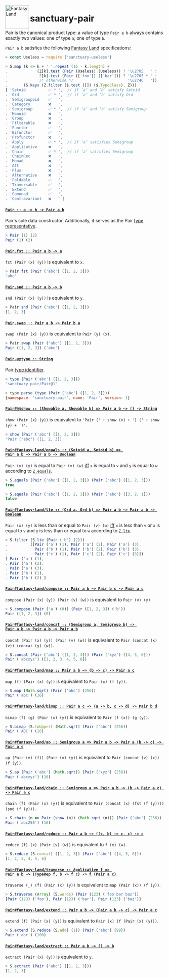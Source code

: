 <a href="https://github.com/fantasyland/fantasy-land"><img alt="Fantasy Land" src="https://raw.githubusercontent.com/fantasyland/fantasy-land/master/logo.png" width="75" height="75" align="left"></a>

# sanctuary-pair

Pair is the canonical product type: a value of type `Pair a b` always
contains exactly two values: one of type `a`; one of type `b`.

`Pair a b` satisfies the following [Fantasy Land][] specifications:

```javascript
> const Useless = require ('sanctuary-useless')

> S.map (k => k + ' '.repeat (16 - k.length) +
.             (Z[k].test (Pair (Useless) (Useless)) ? '\u2705   ' :
.              Z[k].test (Pair (['foo']) (['bar'])) ? '\u2705 * ' :
.              /* otherwise */                        '\u274C   '))
.       (S.keys (Z.filter ($.test ([]) ($.TypeClass), Z)))
[ 'Setoid          ✅ * ',  // if ‘a’ and ‘b’ satisfy Setoid
. 'Ord             ✅ * ',  // if ‘a’ and ‘b’ satisfy Ord
. 'Semigroupoid    ✅   ',
. 'Category        ❌   ',
. 'Semigroup       ✅ * ',  // if ‘a’ and ‘b’ satisfy Semigroup
. 'Monoid          ❌   ',
. 'Group           ❌   ',
. 'Filterable      ❌   ',
. 'Functor         ✅   ',
. 'Bifunctor       ✅   ',
. 'Profunctor      ❌   ',
. 'Apply           ✅ * ',  // if ‘a’ satisfies Semigroup
. 'Applicative     ❌   ',
. 'Chain           ✅ * ',  // if ‘a’ satisfies Semigroup
. 'ChainRec        ❌   ',
. 'Monad           ❌   ',
. 'Alt             ❌   ',
. 'Plus            ❌   ',
. 'Alternative     ❌   ',
. 'Foldable        ✅   ',
. 'Traversable     ✅   ',
. 'Extend          ✅   ',
. 'Comonad         ✅   ',
. 'Contravariant   ❌   ' ]
```

#### <a name="Pair" href="https://github.com/sanctuary-js/sanctuary-pair/blob/v1.1.0/index.js#L120">`Pair :: a -⁠> b -⁠> Pair a b`</a>

Pair's sole data constructor. Additionally, it serves as the
Pair [type representative][].

```javascript
> Pair (1) (2)
Pair (1) (2)
```

#### <a name="Pair.fst" href="https://github.com/sanctuary-js/sanctuary-pair/blob/v1.1.0/index.js#L151">`Pair.fst :: Pair a b -⁠> a`</a>

`fst (Pair (x) (y))` is equivalent to `x`.

```javascript
> Pair.fst (Pair ('abc') ([1, 2, 3]))
'abc'
```

#### <a name="Pair.snd" href="https://github.com/sanctuary-js/sanctuary-pair/blob/v1.1.0/index.js#L161">`Pair.snd :: Pair a b -⁠> b`</a>

`snd (Pair (x) (y))` is equivalent to `y`.

```javascript
> Pair.snd (Pair ('abc') ([1, 2, 3]))
[1, 2, 3]
```

#### <a name="Pair.swap" href="https://github.com/sanctuary-js/sanctuary-pair/blob/v1.1.0/index.js#L171">`Pair.swap :: Pair a b -⁠> Pair b a`</a>

`swap (Pair (x) (y))` is equivalent to `Pair (y) (x)`.

```javascript
> Pair.swap (Pair ('abc') ([1, 2, 3]))
Pair ([1, 2, 3]) ('abc')
```

#### <a name="Pair.@@type" href="https://github.com/sanctuary-js/sanctuary-pair/blob/v1.1.0/index.js#L181">`Pair.@@type :: String`</a>

Pair [type identifier][].

```javascript
> type (Pair ('abc') ([1, 2, 3]))
'sanctuary-pair/Pair@1'

> type.parse (type (Pair ('abc') ([1, 2, 3])))
{namespace: 'sanctuary-pair', name: 'Pair', version: 1}
```

#### <a name="Pair.prototype.@@show" href="https://github.com/sanctuary-js/sanctuary-pair/blob/v1.1.0/index.js#L194">`Pair#@@show :: (Showable a, Showable b) => Pair a b ~> () -⁠> String`</a>

`show (Pair (x) (y))` is equivalent to
`'Pair (' + show (x) + ') (' + show (y) + ')'`.

```javascript
> show (Pair ('abc') ([1, 2, 3]))
'Pair ("abc") ([1, 2, 3])'
```

#### <a name="Pair.prototype.fantasy-land/equals" href="https://github.com/sanctuary-js/sanctuary-pair/blob/v1.1.0/index.js#L207">`Pair#fantasy-land/equals :: (Setoid a, Setoid b) => Pair a b ~> Pair a b -⁠> Boolean`</a>

`Pair (x) (y)` is equal to `Pair (v) (w)` [iff][] `x` is equal to `v`
and `y` is equal to `w` according to [`Z.equals`][].

```javascript
> S.equals (Pair ('abc') ([1, 2, 3])) (Pair ('abc') ([1, 2, 3]))
true

> S.equals (Pair ('abc') ([1, 2, 3])) (Pair ('abc') ([3, 2, 1]))
false
```

#### <a name="Pair.prototype.fantasy-land/lte" href="https://github.com/sanctuary-js/sanctuary-pair/blob/v1.1.0/index.js#L223">`Pair#fantasy-land/lte :: (Ord a, Ord b) => Pair a b ~> Pair a b -⁠> Boolean`</a>

`Pair (x) (y)` is less than or equal to `Pair (v) (w)` [iff][] `x` is
less than `v` or `x` is equal to `v` and `y` is less than or equal to
`w` according to [`Z.lte`][].

```javascript
> S.filter (S.lte (Pair ('b') (2)))
.          ([Pair ('a') (1), Pair ('a') (2), Pair ('a') (3),
.            Pair ('b') (1), Pair ('b') (2), Pair ('b') (3),
.            Pair ('c') (1), Pair ('c') (2), Pair ('c') (3)])
[ Pair ('a') (1),
. Pair ('a') (2),
. Pair ('a') (3),
. Pair ('b') (1),
. Pair ('b') (2) ]
```

#### <a name="Pair.prototype.fantasy-land/compose" href="https://github.com/sanctuary-js/sanctuary-pair/blob/v1.1.0/index.js#L245">`Pair#fantasy-land/compose :: Pair a b ~> Pair b c -⁠> Pair a c`</a>

`compose (Pair (x) (y)) (Pair (v) (w))` is equivalent to `Pair (v) (y)`.

```javascript
> S.compose (Pair ('a') (0)) (Pair ([1, 2, 3]) ('b'))
Pair ([1, 2, 3]) (0)
```

#### <a name="Pair.prototype.fantasy-land/concat" href="https://github.com/sanctuary-js/sanctuary-pair/blob/v1.1.0/index.js#L257">`Pair#fantasy-land/concat :: (Semigroup a, Semigroup b) => Pair a b ~> Pair a b -⁠> Pair a b`</a>

`concat (Pair (x) (y)) (Pair (v) (w))` is equivalent to
`Pair (concat (x) (v)) (concat (y) (w))`.

```javascript
> S.concat (Pair ('abc') ([1, 2, 3])) (Pair ('xyz') ([4, 5, 6]))
Pair ('abcxyz') ([1, 2, 3, 4, 5, 6])
```

#### <a name="Pair.prototype.fantasy-land/map" href="https://github.com/sanctuary-js/sanctuary-pair/blob/v1.1.0/index.js#L271">`Pair#fantasy-land/map :: Pair a b ~> (b -⁠> c) -⁠> Pair a c`</a>

`map (f) (Pair (x) (y))` is equivalent to `Pair (x) (f (y))`.

```javascript
> S.map (Math.sqrt) (Pair ('abc') (256))
Pair ('abc') (16)
```

#### <a name="Pair.prototype.fantasy-land/bimap" href="https://github.com/sanctuary-js/sanctuary-pair/blob/v1.1.0/index.js#L283">`Pair#fantasy-land/bimap :: Pair a c ~> (a -⁠> b, c -⁠> d) -⁠> Pair b d`</a>

`bimap (f) (g) (Pair (x) (y))` is equivalent to `Pair (f (x)) (g (y))`.

```javascript
> S.bimap (S.toUpper) (Math.sqrt) (Pair ('abc') (256))
Pair ('ABC') (16)
```

#### <a name="Pair.prototype.fantasy-land/ap" href="https://github.com/sanctuary-js/sanctuary-pair/blob/v1.1.0/index.js#L295">`Pair#fantasy-land/ap :: Semigroup a => Pair a b ~> Pair a (b -⁠> c) -⁠> Pair a c`</a>

`ap (Pair (v) (f)) (Pair (x) (y))` is equivalent to
`Pair (concat (v) (x)) (f (y))`.

```javascript
> S.ap (Pair ('abc') (Math.sqrt)) (Pair ('xyz') (256))
Pair ('abcxyz') (16)
```

#### <a name="Pair.prototype.fantasy-land/chain" href="https://github.com/sanctuary-js/sanctuary-pair/blob/v1.1.0/index.js#L308">`Pair#fantasy-land/chain :: Semigroup a => Pair a b ~> (b -⁠> Pair a c) -⁠> Pair a c`</a>

`chain (f) (Pair (x) (y))` is equivalent to
`Pair (concat (x) (fst (f (y)))) (snd (f (y)))`.

```javascript
> S.chain (n => Pair (show (n)) (Math.sqrt (n))) (Pair ('abc') (256))
Pair ('abc256') (16)
```

#### <a name="Pair.prototype.fantasy-land/reduce" href="https://github.com/sanctuary-js/sanctuary-pair/blob/v1.1.0/index.js#L322">`Pair#fantasy-land/reduce :: Pair a b ~> ((c, b) -⁠> c, c) -⁠> c`</a>

`reduce (f) (x) (Pair (v) (w))` is equivalent to `f (x) (w)`.

```javascript
> S.reduce (S.concat) ([1, 2, 3]) (Pair ('abc') ([4, 5, 6]))
[1, 2, 3, 4, 5, 6]
```

#### <a name="Pair.prototype.fantasy-land/traverse" href="https://github.com/sanctuary-js/sanctuary-pair/blob/v1.1.0/index.js#L334">`Pair#fantasy-land/traverse :: Applicative f => Pair a b ~> (TypeRep f, b -⁠> f c) -⁠> f (Pair a c)`</a>

`traverse (_) (f) (Pair (x) (y))` is equivalent to
`map (Pair (x)) (f (y))`.

```javascript
> S.traverse (Array) (S.words) (Pair (123) ('foo bar baz'))
[Pair (123) ('foo'), Pair (123) ('bar'), Pair (123) ('baz')]
```

#### <a name="Pair.prototype.fantasy-land/extend" href="https://github.com/sanctuary-js/sanctuary-pair/blob/v1.1.0/index.js#L347">`Pair#fantasy-land/extend :: Pair a b ~> (Pair a b -⁠> c) -⁠> Pair a c`</a>

`extend (f) (Pair (x) (y))` is equivalent to
`Pair (x) (f (Pair (x) (y)))`.

```javascript
> S.extend (S.reduce (S.add) (1)) (Pair ('abc') (99))
Pair ('abc') (100)
```

#### <a name="Pair.prototype.fantasy-land/extract" href="https://github.com/sanctuary-js/sanctuary-pair/blob/v1.1.0/index.js#L360">`Pair#fantasy-land/extract :: Pair a b ~> () -⁠> b`</a>

`extract (Pair (x) (y))` is equivalent to `y`.

```javascript
> S.extract (Pair ('abc') ([1, 2, 3]))
[1, 2, 3]
```

[Fantasy Land]:             https://github.com/fantasyland/fantasy-land/tree/v3.5.0
[`Z.equals`]:               https://github.com/sanctuary-js/sanctuary-type-classes/tree/v10.0.0#equals
[`Z.lte`]:                  https://github.com/sanctuary-js/sanctuary-type-classes/tree/v10.0.0#lte
[iff]:                      https://en.wikipedia.org/wiki/If_and_only_if
[type identifier]:          https://github.com/sanctuary-js/sanctuary-type-identifiers/tree/v2.0.1
[type representative]:      https://github.com/fantasyland/fantasy-land/tree/v3.5.0#type-representatives
